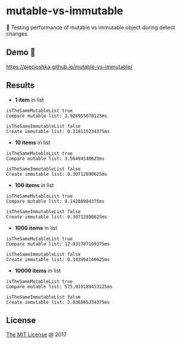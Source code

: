 # mutable-vs-immutable

:ledger: Testing performance of mutable vs immutable object during detect changes

## Demo 🎉

<https://piecioshka.github.io/mutable-vs-immutable/>

## Results

* **1 item** in list

```text
isTheSameMutableList true
Compare mutable list: 3.928955078125ms

isTheSameImmutableList false
Create immutable list: 0.318115234375ms
```

* **10 items** in list

```text
isTheSameMutableList true
Compare mutable list: 3.56494140625ms

isTheSameImmutableList false
Create immutable list: 0.30712890625ms
```

* **100 items** in list

```text
isTheSameMutableList true
Compare mutable list: 4.14208984375ms

isTheSameImmutableList false
Create immutable list: 0.30712890625ms
```

* **1000 items** in list

```text
isTheSameMutableList true
Compare mutable list: 12.831787109375ms

isTheSameImmutableList false
Create immutable list: 0.343994140625ms
```

* **10000 items** in list

```text
isTheSameMutableList true
Compare mutable list: 575.919189453125ms

isTheSameImmutableList false
Create immutable list: 2.036865234375ms
```

## License

[The MIT License](http://piecioshka.mit-license.org) @ 2017
